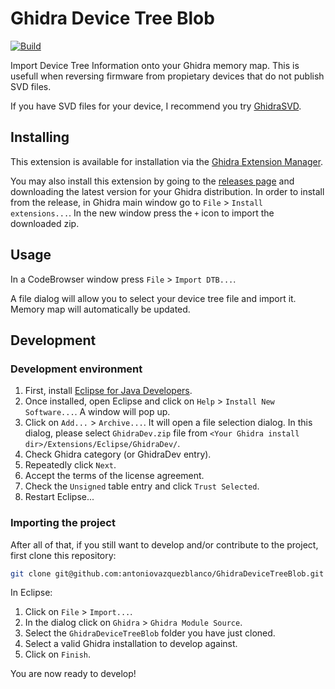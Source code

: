 # Ghidra Device Tree Blob

[![Build](https://github.com/antoniovazquezblanco/GhidraDeviceTreeBlob/actions/workflows/main.yml/badge.svg)](https://github.com/antoniovazquezblanco/GhidraDeviceTreeBlob/actions/workflows/main.yml)

Import Device Tree Information onto your Ghidra memory map. This is usefull when reversing firmware from propietary devices that do not publish SVD files.

If you have SVD files for your device, I recommend you try  [GhidraSVD](https://github.com/antoniovazquezblanco/GhidraSVD).


## Installing

This extension is available for installation via the [Ghidra Extension Manager](https://github.com/antoniovazquezblanco/GhidraExtensionManager).

You may also install this extension by going to the [releases page](https://github.com/antoniovazquezblanco/GhidraDeviceTreeBlob/releases) and downloading the latest version for your Ghidra distribution. In order to install from the release, in Ghidra main window go to `File` > `Install extensions...`. In the new window press the `+` icon to import the downloaded zip.


## Usage

In a CodeBrowser window press `File` > `Import DTB...`.

A file dialog will allow you to select your device tree file and import it. Memory map will automatically be updated.


## Development

### Development environment

1. First, install [Eclipse for Java Developers](https://www.eclipse.org/downloads/packages/).
2. Once installed, open Eclipse and click on `Help` > `Install New Software...`. A window will pop up.
3. Click on `Add...` > `Archive...`. It will open a file selection dialog. In this dialog, please select `GhidraDev.zip` file from `<Your Ghidra install dir>/Extensions/Eclipse/GhidraDev/`.
4. Check Ghidra category (or GhidraDev entry).
5. Repeatedly click `Next`.
6. Accept the terms of the license agreement.
7. Check the `Unsigned` table entry and click `Trust Selected`.
8. Restart Eclipse...

### Importing the project

After all of that, if you still want to develop and/or contribute to the project, first clone this repository:
```bash
git clone git@github.com:antoniovazquezblanco/GhidraDeviceTreeBlob.git
```

In Eclipse:
1. Click on `File` > `Import...`.
2. In the dialog click on `Ghidra` > `Ghidra Module Source`.
3. Select the `GhidraDeviceTreeBlob` folder you have just cloned.
4. Select a valid Ghidra installation to develop against.
5. Click on `Finish`.

You are now ready to develop!
